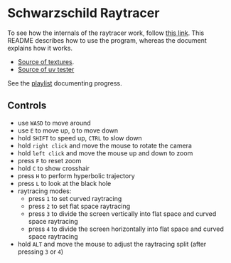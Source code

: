 # Schwarzschild Raytracer
To see how the internals of the raytracer work, follow [this link](https://www.overleaf.com/read/xtnkqwydjbwk#599531). This README describes how to use the program, whereas the document explains how it works.
 - [Source of textures](https://www.solarsystemscope.com/textures/).
 - [Source of uv tester](https://commons.wikimedia.org/wiki/File:UV_checker_Map_byValle.jpg)

See the [playlist](https://youtube.com/playlist?list=PLYFrWeMzFKBmzOyN9_OFjNwq-CUlwr6d5&si=JKlaxn35TFMjy9Ku) documenting progress.

## Controls
 - use `WASD` to move around
 - use `E` to move up, `Q` to move down
 - hold `SHIFT` to speed up, `CTRL` to slow down
 - hold `right click` and move the mouse to rotate the camera
 - hold `left click` and move the mouse up and down to zoom
 - press `F` to reset zoom
 - hold `C` to show crosshair
 - press `H` to perform hyperbolic trajectory
 - press `L` to look at the black hole
 - raytracing modes:
   - press `1` to set curved raytracing
   - press `2` to set flat space raytracing
   - press `3` to divide the screen vertically into flat space and curved space raytracing
   - press `4` to divide the screen horizontally into flat space and curved space raytracing
 - hold `ALT` and move the mouse to adjust the raytracing split (after pressing `3` or `4`)
